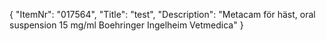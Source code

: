 {
  "ItemNr": "017564",
  "Title": "test",
  "Description": "Metacam för häst, oral suspension 15 mg/ml Boehringer Ingelheim Vetmedica"
}